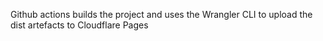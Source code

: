 Github actions builds the project and uses the Wrangler CLI to upload the dist artefacts to Cloudflare Pages
